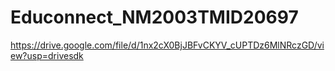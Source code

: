 # Educonnect_NM2003TMID20697
https://drive.google.com/file/d/1nx2cX0BjJBFvCKYV_cUPTDz6MlNRczGD/view?usp=drivesdk
